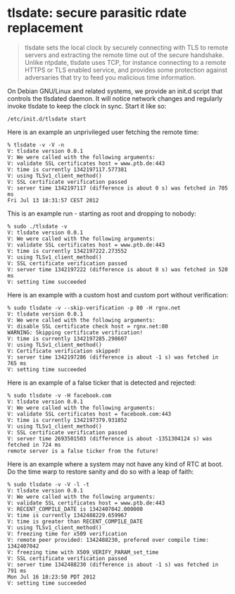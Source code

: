 tlsdate: secure parasitic rdate replacement
===========================================

> tlsdate sets the local clock by securely connecting with TLS to remote
> servers and extracting the remote time out of the secure handshake. Unlike
> ntpdate, tlsdate uses TCP, for instance connecting to a remote HTTPS or TLS
> enabled service, and provides some protection against adversaries that try to
> feed you malicious time information.

On Debian GNU/Linux and related systems, we provide an init.d script that
controls the tlsdated daemon. It will notice network changes and regularly
invoke tlsdate to keep the clock in sync. Start it like so:

    /etc/init.d/tlsdate start

Here is an example an unprivileged user fetching the remote time:

    % tlsdate -v -V -n
    V: tlsdate version 0.0.1
    V: We were called with the following arguments:
    V: validate SSL certificates host = www.ptb.de:443
    V: time is currently 1342197117.577381
    V: using TLSv1_client_method()
    V: SSL certificate verification passed
    V: server time 1342197117 (difference is about 0 s) was fetched in 705 ms
    Fri Jul 13 18:31:57 CEST 2012


This is an example run - starting as root and dropping to nobody:

    % sudo ./tlsdate -v
    V: tlsdate version 0.0.1
    V: We were called with the following arguments:
    V: validate SSL certificates host = www.ptb.de:443
    V: time is currently 1342197222.273552
    V: using TLSv1_client_method()
    V: SSL certificate verification passed
    V: server time 1342197222 (difference is about 0 s) was fetched in 520 ms
    V: setting time succeeded

Here is an example with a custom host and custom port without verification:

    % sudo tlsdate -v --skip-verification -p 80 -H rgnx.net
    V: tlsdate version 0.0.1
    V: We were called with the following arguments:
    V: disable SSL certificate check host = rgnx.net:80
    WARNING: Skipping certificate verification!
    V: time is currently 1342197285.298607
    V: using TLSv1_client_method()
    V: Certificate verification skipped!
    V: server time 1342197286 (difference is about -1 s) was fetched in 765 ms
    V: setting time succeeded

Here is an example of a false ticker that is detected and rejected:

    % sudo tlsdate -v -H facebook.com
    V: tlsdate version 0.0.1
    V: We were called with the following arguments:
    V: validate SSL certificates host = facebook.com:443
    V: time is currently 1342197379.931852
    V: using TLSv1_client_method()
    V: SSL certificate verification passed
    V: server time 2693501503 (difference is about -1351304124 s) was fetched in 724 ms
    remote server is a false ticker from the future!

Here is an example where a system may not have any kind of RTC at boot. Do the
time warp to restore sanity and do so with a leap of faith:

    % sudo tlsdate -v -V -l -t
    V: tlsdate version 0.0.1
    V: We were called with the following arguments:
    V: validate SSL certificates host = www.ptb.de:443
    V: RECENT_COMPILE_DATE is 1342407042.000000
    V: time is currently 1342488229.659967
    V: time is greater than RECENT_COMPILE_DATE
    V: using TLSv1_client_method()
    V: freezing time for x509 verification
    V: remote peer provided: 1342488230, prefered over compile time: 1342407042
    V: freezing time with X509_VERIFY_PARAM_set_time
    V: SSL certificate verification passed
    V: server time 1342488230 (difference is about -1 s) was fetched in 791 ms
    Mon Jul 16 18:23:50 PDT 2012
    V: setting time succeeded


